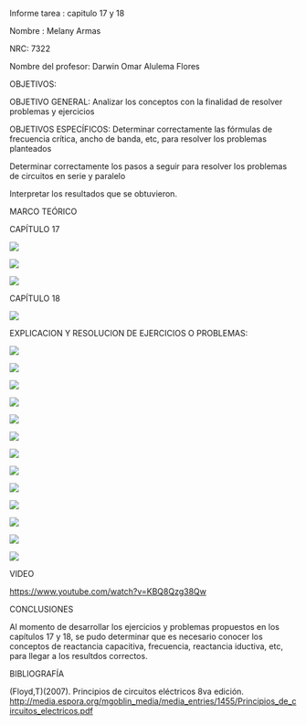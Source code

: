 Informe tarea : capitulo 17 y 18

Nombre : Melany Armas

NRC: 7322

Nombre del profesor: Darwin Omar Alulema Flores

OBJETIVOS:

OBJETIVO GENERAL: Analizar los conceptos con la finalidad de resolver problemas y ejercicios

OBJETIVOS ESPECÍFICOS: Determinar correctamente las fórmulas de frecuencia crítica, ancho de banda, etc, para resolver los problemas planteados

Determinar correctamente los pasos a seguir para resolver los problemas de circuitos en serie y paralelo

Interpretar los resultados que se obtuvieron.

MARCO TEÓRICO

CAPÍTULO 17

![](https://github.com/MelanyArmas/Tarea-9/blob/main/Marco%20te%C3%B3rico/CIRCUITOS%20EN%20SERIE.png)

![](https://github.com/MelanyArmas/Tarea-9/blob/main/Marco%20te%C3%B3rico/CIRCUITOS%20EN%20PARALELO.png)

![](https://github.com/MelanyArmas/Tarea-9/blob/main/Marco%20te%C3%B3rico/TEMAS%20ESPECIALES.png)

CAPÍTULO 18

![](https://github.com/MelanyArmas/Tarea-9/blob/main/Marco%20te%C3%B3rico/FILTROS%20PASIVOS.png)

EXPLICACION Y RESOLUCION DE EJERCICIOS O PROBLEMAS:

![](https://github.com/MelanyArmas/Tarea-9/blob/main/Ejercicios%20Cap%C3%ADtulo%2017/Tarea%209_00001.jpg)

![](https://github.com/MelanyArmas/Tarea-9/blob/main/Ejercicios%20Cap%C3%ADtulo%2017/Tarea%209_00002.jpg)

![](https://github.com/MelanyArmas/Tarea-9/blob/main/Ejercicios%20Cap%C3%ADtulo%2017/Tarea%209_00003.jpg)

![](https://github.com/MelanyArmas/Tarea-9/blob/main/Ejercicios%20Cap%C3%ADtulo%2017/Tarea%209_00004.jpg)

![](https://github.com/MelanyArmas/Tarea-9/blob/main/Ejercicios%20Cap%C3%ADtulo%2017/Tarea%209_00005.jpg)

![](https://github.com/MelanyArmas/Tarea-9/blob/main/Ejercicios%20Cap%C3%ADtulo%2017/Tarea%209_00006.jpg)

![](https://github.com/MelanyArmas/Tarea-9/blob/main/Ejercicios%20Cap%C3%ADtulo%2017/Tarea%209_00007.jpg)

![](https://github.com/MelanyArmas/Tarea-9/blob/main/Ejercicios%20Cap%C3%ADtulo%2018/Tarea%209_00008.jpg)

![](https://github.com/MelanyArmas/Tarea-9/blob/main/Ejercicios%20Cap%C3%ADtulo%2018/Tarea%209_00009.jpg)

![](https://github.com/MelanyArmas/Tarea-9/blob/main/Ejercicios%20Cap%C3%ADtulo%2018/Tarea%209_00010.jpg)

![](https://github.com/MelanyArmas/Tarea-9/blob/main/Ejercicios%20Cap%C3%ADtulo%2018/Tarea%209_00011.jpg)

![](https://github.com/MelanyArmas/Tarea-9/blob/main/Ejercicios%20Cap%C3%ADtulo%2018/Tarea%209_00012.jpg)

![](https://github.com/MelanyArmas/Tarea-9/blob/main/Ejercicios%20Cap%C3%ADtulo%2018/Tarea%209_00013.jpg)

VIDEO

https://www.youtube.com/watch?v=KBQ8Qzg38Qw

CONCLUSIONES

Al momento de desarrollar los ejercicios y problemas propuestos en los capítulos 17 y 18, se pudo determinar que es necesario conocer los conceptos de reactancia capacitiva, frecuencia, reactancia iductiva, etc, para llegar a los resultdos correctos.

BIBLIOGRAFÍA

(Floyd,T)(2007). Principios de circuitos eléctricos 8va edición. http://media.espora.org/mgoblin_media/media_entries/1455/Principios_de_circuitos_electricos.pdf

